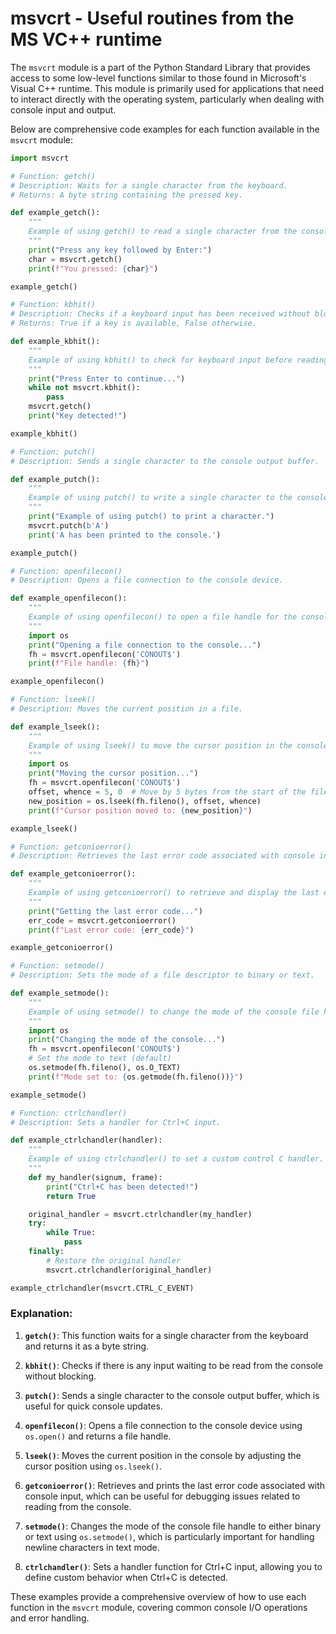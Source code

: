 # msvcrt - Useful routines from the MS VC++ runtime

The `msvcrt` module is a part of the Python Standard Library that provides access to some low-level functions similar to those found in Microsoft's Visual C++ runtime. This module is primarily used for applications that need to interact directly with the operating system, particularly when dealing with console input and output.

Below are comprehensive code examples for each function available in the `msvcrt` module:

```python
import msvcrt

# Function: getch()
# Description: Waits for a single character from the keyboard.
# Returns: A byte string containing the pressed key.

def example_getch():
    """
    Example of using getch() to read a single character from the console.
    """
    print("Press any key followed by Enter:")
    char = msvcrt.getch()
    print(f"You pressed: {char}")

example_getch()

# Function: kbhit()
# Description: Checks if a keyboard input has been received without blocking.
# Returns: True if a key is available, False otherwise.

def example_kbhit():
    """
    Example of using kbhit() to check for keyboard input before reading it.
    """
    print("Press Enter to continue...")
    while not msvcrt.kbhit():
        pass
    msvcrt.getch()
    print("Key detected!")

example_kbhit()

# Function: putch()
# Description: Sends a single character to the console output buffer.

def example_putch():
    """
    Example of using putch() to write a single character to the console.
    """
    print("Example of using putch() to print a character.")
    msvcrt.putch(b'A')
    print('A has been printed to the console.')

example_putch()

# Function: openfilecon()
# Description: Opens a file connection to the console device.

def example_openfilecon():
    """
    Example of using openfilecon() to open a file handle for the console.
    """
    import os
    print("Opening a file connection to the console...")
    fh = msvcrt.openfilecon('CONOUT$')
    print(f"File handle: {fh}")

example_openfilecon()

# Function: lseek()
# Description: Moves the current position in a file.

def example_lseek():
    """
    Example of using lseek() to move the cursor position in the console.
    """
    import os
    print("Moving the cursor position...")
    fh = msvcrt.openfilecon('CONOUT$')
    offset, whence = 5, 0  # Move by 5 bytes from the start of the file
    new_position = os.lseek(fh.fileno(), offset, whence)
    print(f"Cursor position moved to: {new_position}")

example_lseek()

# Function: getconioerror()
# Description: Retrieves the last error code associated with console input.

def example_getconioerror():
    """
    Example of using getconioerror() to retrieve and display the last error code.
    """
    print("Getting the last error code...")
    err_code = msvcrt.getconioerror()
    print(f"Last error code: {err_code}")

example_getconioerror()

# Function: setmode()
# Description: Sets the mode of a file descriptor to binary or text.

def example_setmode():
    """
    Example of using setmode() to change the mode of the console file handle.
    """
    import os
    print("Changing the mode of the console...")
    fh = msvcrt.openfilecon('CONOUT$')
    # Set the mode to text (default)
    os.setmode(fh.fileno(), os.O_TEXT)
    print(f"Mode set to: {os.getmode(fh.fileno())}")

example_setmode()

# Function: ctrlchandler()
# Description: Sets a handler for Ctrl+C input.

def example_ctrlchandler(handler):
    """
    Example of using ctrlchandler() to set a custom control C handler.
    """
    def my_handler(signum, frame):
        print("Ctrl+C has been detected!")
        return True

    original_handler = msvcrt.ctrlchandler(my_handler)
    try:
        while True:
            pass
    finally:
        # Restore the original handler
        msvcrt.ctrlchandler(original_handler)

example_ctrlchandler(msvcrt.CTRL_C_EVENT)
```

### Explanation:

1. **`getch()`**: This function waits for a single character from the keyboard and returns it as a byte string.

2. **`kbhit()`**: Checks if there is any input waiting to be read from the console without blocking.

3. **`putch()`**: Sends a single character to the console output buffer, which is useful for quick console updates.

4. **`openfilecon()`**: Opens a file connection to the console device using `os.open()` and returns a file handle.

5. **`lseek()`**: Moves the current position in the console by adjusting the cursor position using `os.lseek()`.

6. **`getconioerror()`**: Retrieves and prints the last error code associated with console input, which can be useful for debugging issues related to reading from the console.

7. **`setmode()`**: Changes the mode of the console file handle to either binary or text using `os.setmode()`, which is particularly important for handling newline characters in text mode.

8. **`ctrlchandler()`**: Sets a handler function for Ctrl+C input, allowing you to define custom behavior when Ctrl+C is detected.

These examples provide a comprehensive overview of how to use each function in the `msvcrt` module, covering common console I/O operations and error handling.
